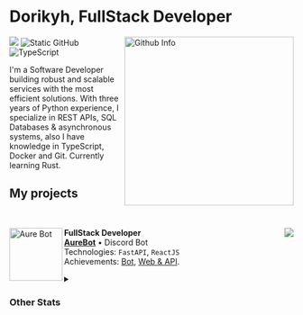 # Dorikyh, FullStack Developer

<img align='right' src="https://github-readme-stats.vercel.app/api/top-langs/?username=dorikyh&layout=donut&theme=gruvbox" alt="Github Info" min-width="350px" max-width="350px" width="300px" align="right">

<img src="https://dcbadge.limes.pink/api/shield/841368898146402355"
/>
<img src="https://img.shields.io/badge/Python-3776AB?style=for-the-badge&logo=python&logoColor=white" alt="Static GitHub">
![TypeScript](https://img.shields.io/badge/typescript-%23007ACC.svg?style=for-the-badge&logo=typescript&logoColor=white)


<p>I'm a Software Developer building robust and scalable services with the most efficient solutions. With three years of Python experience, I specialize in REST APIs, SQL Databases & asynchronous systems, also I have knowledge in TypeScript, Docker and Git. Currently learning Rust.</p>

## My projects

<br>

[<img align="left" height="94px" width="94px" alt="Aure Bot" src="https://aure-web.vercel.app/aure-256.png"/>](https://www.aure-web.vercel.app/)

<img align='right' src="https://github-readme-stats.vercel.app/api/pin/?username=dorikyh&repo=aure-web&theme=gruvbox">

**FullStack Developer** \
[**AureBot**](https://aure-web.vercel.app/aure.png) • Discord Bot \
Technologies: `FastAPI`, `ReactJS` \
Achievements: [Bot](https://aure-web.vercel.app/), [Web & API](https://aure-web.vercel.app/).

<details>
  <summary><h3>Other Stats</h3></summary>
  <a href="https://git.io/streak-stats">
    <img src="https://streak-stats.demolab.com?user=dorikyh&theme=modern-lilac" alt="GitHub Streak Stats">
</a>


</details>


